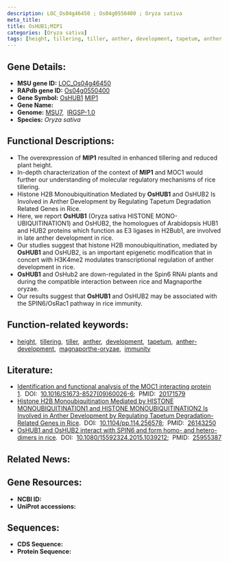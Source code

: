 ```yaml
---
description: LOC_Os04g46450 ; Os04g0550400 ; Oryza sativa
meta_title:
title: OsHUB1;MIP1
categories: [Oryza sativa]
tags: [height, tillering, tiller, anther, development, tapetum, anther development, magnaporthe oryzae, immunity]
---
```


## Gene Details:
- **MSU gene ID:** [LOC_Os04g46450](http://rice.uga.edu/cgi-bin/ORF_infopage.cgi?orf=LOC_Os04g46450)  
- **RAPdb gene ID:** [Os04g0550400](https://rapdb.dna.affrc.go.jp/locus/?name=Os04g0550400)  
- **Gene Symbol:** <u>OsHUB1</u>&nbsp;<u>MIP1</u>
- **Gene Name:**
- **Genome:**  [MSU7](http://rice.uga.edu/),&nbsp;&nbsp;[IRGSP-1.0](https://rapdb.dna.affrc.go.jp/download/irgsp1.html)
- **Species:** *Oryza sativa*

## Functional Descriptions:
   - The overexpression of **MIP1** resulted in enhanced tillering and reduced plant height.
   - In-depth characterization of the context of **MIP1** and MOC1 would further our understanding of molecular regulatory mechanisms of rice tillering.
   - Histone H2B Monoubiquitination Mediated by **OsHUB1** and OsHUB2 Is Involved in Anther Development by Regulating Tapetum Degradation Related Genes in Rice.
   - Here, we report **OsHUB1** (Oryza sativa HISTONE MONO-UBIQUITINATION1) and OsHUB2, the homologues of Arabidopsis HUB1 and HUB2 proteins which function as E3 ligases in H2Bub1, are involved in late anther development in rice.
   - Our studies suggest that histone H2B monoubiquitination, mediated by **OsHUB1** and OsHUB2, is an important epigenetic modification that in concert with H3K4me2 modulates transcriptional regulation of anther development in rice.
   - **OsHUB1** and OsHub2 are down-regulated in the Spin6 RNAi plants and during the compatible interaction between rice and Magnaporthe oryzae.
   - Our results suggest that **OsHUB1** and OsHUB2 may be associated with the SPIN6/OsRac1 pathway in rice immunity.

## Function-related keywords:
   - [height](/tags/height/),&nbsp;&nbsp;[tillering](/tags/tillering/),&nbsp;&nbsp;[tiller](/tags/tiller/),&nbsp;&nbsp;[anther](/tags/anther/),&nbsp;&nbsp;[development](/tags/development/),&nbsp;&nbsp;[tapetum](/tags/tapetum/),&nbsp;&nbsp;[anther-development](/tags/anther-development/),&nbsp;&nbsp;[magnaporthe-oryzae](/tags/magnaporthe-oryzae/),&nbsp;&nbsp;[immunity](/tags/immunity/)

## Literature:
   - [Identification and functional analysis of the MOC1 interacting protein 1](https://www.doi.org/10.1016/S1673-8527(09)60026-6).&nbsp;&nbsp;DOI:&nbsp;&nbsp;[10.1016/S1673-8527(09)60026-6](https://www.doi.org/10.1016/S1673-8527(09)60026-6);&nbsp;&nbsp;PMID:&nbsp;&nbsp;[20171579](https://pubmed.ncbi.nlm.nih.gov/20171579/)
   - [Histone H2B Monoubiquitination Mediated by HISTONE MONOUBIQUITINATION1 and HISTONE MONOUBIQUITINATION2 Is Involved in Anther Development by Regulating Tapetum Degradation-Related Genes in Rice](https://www.doi.org/10.1104/pp.114.256578).&nbsp;&nbsp;DOI:&nbsp;&nbsp;[10.1104/pp.114.256578](https://www.doi.org/10.1104/pp.114.256578);&nbsp;&nbsp;PMID:&nbsp;&nbsp;[26143250](https://pubmed.ncbi.nlm.nih.gov/26143250/)
   - [OsHUB1 and OsHUB2 interact with SPIN6 and form homo- and hetero-dimers in rice](https://www.doi.org/10.1080/15592324.2015.1039212).&nbsp;&nbsp;DOI:&nbsp;&nbsp;[10.1080/15592324.2015.1039212](https://www.doi.org/10.1080/15592324.2015.1039212);&nbsp;&nbsp;PMID:&nbsp;&nbsp;[25955387](https://pubmed.ncbi.nlm.nih.gov/25955387/)

## Related News:

## Gene Resources:
- **NCBI ID:**  []()
- **UniProt accessions:** [](https://www.uniprot.org/uniprotkb//entry)

## Sequences:
- **CDS Sequence:**
- **Protein Sequence:**
